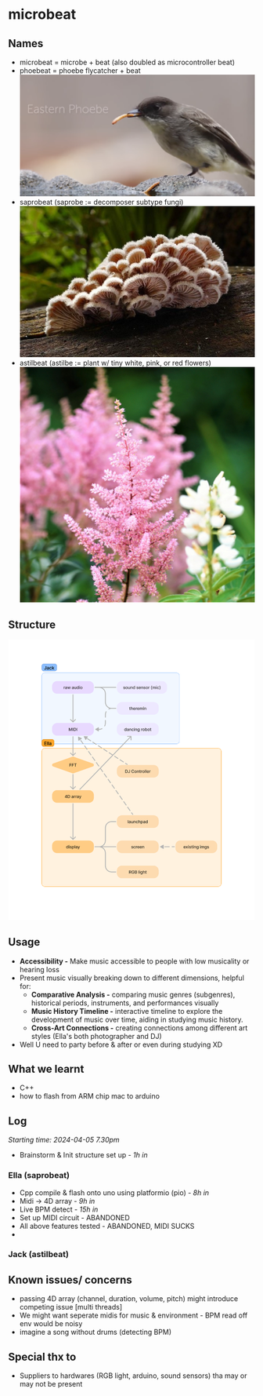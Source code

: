 # microbeat

## Names
- microbeat = microbe + beat (also doubled as microcontroller beat)
- phoebeat = phoebe flycatcher + beat
![phoebe](./media/phoebe.png)
- saprobeat (saprobe := decomposer subtype fungi)
![saprobe](./media/saprobe.jpeg)
- astilbeat (astilbe := plant w/ tiny white, pink, or red flowers)
![astilbe](./media/astilbe.jpeg)

## Structure
![Flowchart](./media/flowchart.png)

## Usage
- **Accessibility -** Make music accessible to people with low musicality or hearing loss
- Present music visually breaking down to different dimensions, helpful for:
	- **Comparative Analysis -** comparing music genres (subgenres), historical periods, instruments, and performances visually
	- **Music History Timeline -** interactive timeline to explore the development of music over time, aiding in studying music history.
	- **Cross-Art Connections -** creating connections among different art styles (Ella's both photographer and DJ)
- Well U need to party before & after or even during studying XD


## What we learnt
- C++
- how to flash from ARM chip mac to arduino

## Log
*Starting time: 2024-04-05 7.30pm*
- Brainstorm & Init structure set up - *1h in*

### Ella (saprobeat)
- Cpp compile & flash onto uno using platformio (pio) 	- *8h in*
- Midi -> 4D array										- *9h in*
- Live BPM detect										- *15h in*
- Set up MIDI circuit									- ABANDONED
- All above features tested								- ABANDONED, MIDI SUCKS
-

### Jack (astilbeat)


## Known issues/ concerns
- passing 4D array (channel, duration, volume, pitch) might introduce competing issue [multi threads]
- We might want seperate midis for music & environment - BPM read off env would be noisy
- imagine a song without drums (detecting BPM)

## Special thx to
- Suppliers to hardwares (RGB light, arduino, sound sensors) tha may or may not be present



